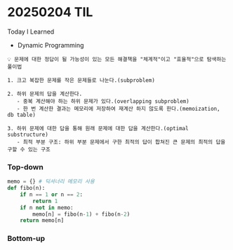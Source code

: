 # 20250204 TIL
Today I Learned


* Dynamic Programming

````text
💡 문제에 대한 정답이 될 가능성이 있는 모든 해결책을 "체계적"이고 "효율적"으로 탐색하는 풀이법

1. 크고 복잡한 문제를 작은 문제들로 나눈다.(subproblem)

2. 하위 문제의 답을 계산한다.
   - 중복 계산해야 하는 하위 문제가 있다.(overlapping subproblem)
   - 한 번 계산한 결과는 메모리에 저장하여 재계산 하지 않도록 한다.(memoization, db table)

3. 하위 문제에 대한 답을 통해 원래 문제에 대한 답을 계산한다.(optimal substructure)
   - 최적 부분 구조: 하위 부분 문제에서 구한 최적의 답이 합쳐진 큰 문제의 최적의 답을 구할 수 있는 구조 
````

### Top-down
````python
memo = {} # 딕셔너리 메모리 사용
def fibo(n):
    if n == 1 or n == 2:
        return 1
    if n not in memo:
        memo[n] = fibo(n-1) + fibo(n-2)
    return memo[n]
````

### Bottom-up
````python

````